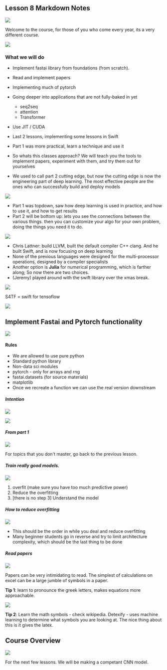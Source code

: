 
## Lesson 8 Markdown Notes

![](https://snag.gy/HiJUsO.jpg)

Welcome to the course, for those of you who come every year, its a very different course.

![](https://snag.gy/B1gdqJ.jpg)


### What we will do

- Implement fastai library from foundations (from scratch). 
- Read and implement papers
- Implementing much of pytorch
- Going deeper into applications that are not fully-baked in yet
    - seq2seq
    - attention
    - Transformer

- Use JIT / CUDA
- Last 2 lessons, implementing some lessons in Swift
- Part 1 was more practical, learn a technique and use it
- So whats this classes approach? We will teach you the tools to implement papers, experiment with them, and try them out for yourselves
- We used to call part 2 cutting edge, but now the cutting edge is now the engineering part of deep learning. The most effective people are the ones who can successfully build and deploy models

![](https://snag.gy/7ZKEb4.jpg)

- Part 1 was topdown, saw how deep learning is used in practice, and how to use it, and how to get results
- Part 2 will be bottom up: lets you see the connections between the various things. then you can customize your algo for your own problem, doing the things you need it to do.

![](https://snag.gy/JOS1eB.jpg)

- Chris Lattner: build LLVM, built the default compiler C++ clang. And he built Swift, and is now focusing on deep learning
- None of the previous languages were designed for the multi-processor operations, designed by a compiler specialists
- Another option is **Julia** for numerical programming, which is farther along; So now there are two choices.
- (Jeremy) played around with the swift library over the xmas break. 

![](https://snag.gy/gNJOx1.jpg)

S4TF = swift for tensoflow

![](https://snag.gy/kya1A0.jpg)


## Implement Fastai and Pytorch functionality 
![](https://snag.gy/s8EnWD.jpg)


#### Rules

- We are allowed to use pure python
- Standard python library
- Non-data sci modules
- pytorch - only for arrays and rng
- fastai.datasets (for source materials)
- matplotlib
- Once we recreate a function we can use the real version downstream

##### Intention

![](https://snag.gy/JN5AUZ.jpg)

![](https://snag.gy/wliTZO.jpg)

##### From part 1

![](https://snag.gy/yrN4nc.jpg)

For topics that you don't master, go back to the previous lesson.

##### Train really good models.
![](https://snag.gy/pq30xn.jpg)


1. overfit (make sure you have too much predictive power)
2. Reduce the overfitting
3. [there is no step 3] Understand the model

##### How to reduce overfitting
![](https://snag.gy/6MbfDr.jpg)

- This should be the order in while you deal and reduce overfitting
- Many beginner students go in reverse and try to limit architecture complexity, which should be the last thing to be done

##### Read papers

![](https://snag.gy/EuJkUF.jpg)

Papers can be very intimidating to read. The simplest of calculations on excel can be a large jumble of symbols in a paper.

**Tip 1**: learn to pronounce the greek letters, makes equations more approachable.


![](https://snag.gy/6QOl9K.jpg)

**Tip 2**: Learn the math symbols - check wikipedia. Detexify - uses machine learning to determine what symbols you are looking at. The nice thing about this is it gives the latex.

## Course Overview

![](https://snag.gy/0QSVoH.jpg)

For the next few lessons. We will be making a competant CNN model.